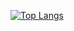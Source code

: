 [![Top Langs](https://github-readme-stats.vercel.app/api/top-langs/?username=Stalker9651&layout=compact)](https://github.com/anuraghazra/github-readme-stats)

<!--
**Stalker9651/Stalker9651** is a ✨ _special_ ✨ repository because its `README.md` (this file) appears on your GitHub profile.

Here are some ideas to get you started:

- 🔭 I’m currently working on ...
- 🌱 I’m currently learning ...
- 👯 I’m looking to collaborate on ...
- 🤔 I’m looking for help with ...
- 💬 Ask me about ...
- 📫 How to reach me: ...
- 😄 Pronouns: ...
- ⚡ Fun fact: ...
-->
